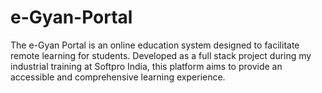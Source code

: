 # e-Gyan-Portal
The e-Gyan Portal is an online education system designed to facilitate remote learning for students. Developed as a full stack project during my industrial training at Softpro India, this platform aims to provide an accessible and comprehensive learning experience.
